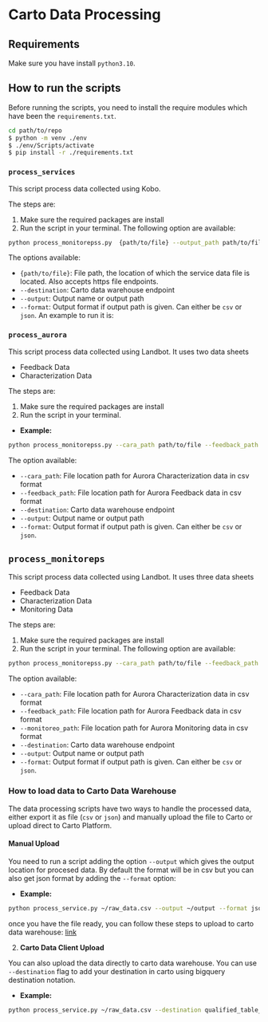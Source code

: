 # Carto Data Processing

## Requirements

Make sure you have install `python3.10`.

## How to run the scripts

Before running the scripts, you need to install the require modules which have been the `requirements.txt`.

```Bash
cd path/to/repo
$ python -m venv ./env
$ ./env/Scripts/activate
$ pip install -r ./requirements.txt
```

### `process_services`

This script process data collected using Kobo.

The steps are:

1. Make sure the required packages are install
2. Run the script in your terminal. The following option are available:

```Bash
python process_monitorepss.py  {path/to/file} --output_path path/to/file --format csv
```

The options available:

- `{path/to/file}`: File path, the location of which the service data file is located. Also accepts https file endpoints.
- `--destination`: Carto data warehouse endpoint
- `--output`: Output name or output path
- `--format`: Output format if output path is given. Can either be `csv` or `json`.
  An example to run it is:

### `process_aurora`

This script process data collected using Landbot. It uses two data sheets

- Feedback Data
- Characterization Data

The steps are:

1. Make sure the required packages are install
2. Run the script in your terminal.

- **Example:**

```Bash
python process_monitorepss.py --cara_path path/to/file --feedback_path path/to/file --output_path path/to/file --format csv
```

The option available:

- `--cara_path`: File location path for Aurora Characterization data in csv format
- `--feedback_path`: File location path for Aurora Feedback data in csv format
- `--destination`: Carto data warehouse endpoint
- `--output`: Output name or output path
- `--format`: Output format if output path is given. Can either be `csv` or `json`.

## `process_monitoreps`

This script process data collected using Landbot. It uses three data sheets

- Feedback Data
- Characterization Data
- Monitoring Data

The steps are:

1. Make sure the required packages are install
2. Run the script in your terminal. The following option are available:

```Bash
python process_monitorepss.py --cara_path path/to/file --feedback_path path/to/file --monitero_path path/to/file --output_path path/to/file --format csv
```

The option available:

- `--cara_path`: File location path for Aurora Characterization data in csv format
- `--feedback_path`: File location path for Aurora Feedback data in csv format
- `--monitoreo_path`: File location path for Aurora Monitoring data in csv format
- `--destination`: Carto data warehouse endpoint
- `--output`: Output name or output path
- `--format`: Output format if output path is given. Can either be `csv` or `json`.

### How to load data to Carto Data Warehouse

The data processing scripts have two ways to handle the processed data, either export it as file (`csv` or `json`) and manually upload the file to Carto or upload direct to Carto Platform.

#### **Manual Upload**

You need to run a script adding the option `--output` which gives the output location for procesed data. By default the format will be in csv but you can also get json format by adding the `--format` option:

- **Example:**

```Bash
python process_service.py ~/raw_data.csv --output ~/output --format json
```

once you have the file ready, you can follow these steps to upload to carto data warehouse: [link](https://docs.carto.com/carto-user-manual/data-explorer/importing-data#how-to-import-data)

2. **Carto Data Client Upload**

You can also upload the data directly to carto data warehouse. You can use `--destination` flag to add your destination in carto using bigquery destination notation.

- **Example:**

```Bash
python process_service.py ~/raw_data.csv --destination qualified_table_name
```
